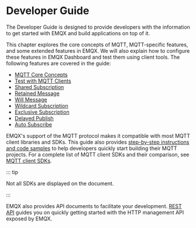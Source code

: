 # Developer Guide

The Developer Guide is designed to provide developers with the information to get started with EMQX and build applications on top of it.

This chapter explores the core concepts of MQTT, MQTT-specific features, and some extended features in EMQX. We will also explain how to configure these features in EMQX Dashboard and test them using client tools. The following features are covered in the guide:

- [MQTT Core Concepts](../messaging/mqtt-concepts.md)
- [Test with MQTT Clients](../messaging/publish-and-subscribe.md)
- [Shared Subscription](../messaging/mqtt-shared-subscription.md)
- [Retained Message](../messaging/mqtt-retained-message.md)
- [Will Message](../messaging/mqtt-will-message.md)
- [Wildcard Subscription](../messaging/mqtt-wildcard-subscription.md)
- [Exclusive Subscription](../messaging/mqtt-exclusive-subscription.md)
- [Delayed Publish](../messaging/mqtt-delayed-publish.md)
- [Auto Subscribe](../messaging/mqtt-auto-subscription.md)

EMQX's support of the MQTT protocol makes it compatible with most MQTT client libraries and SDKs. This guide also provides [step-by-step instructions and code samples](./introduction.md) to help developers quickly start building their MQTT projects. For a complete list of MQTT client SDKs and their comparison, see [MQTT client SDKs](https://www.emqx.com/en/mqtt-client-sdk).

::: tip

Not all SDKs are displayed on the document.

:::

EMQX also provides API documents to facilitate your development. [REST API](../admin/api.md) guides you on quickly getting started with the HTTP management API exposed by EMQX.